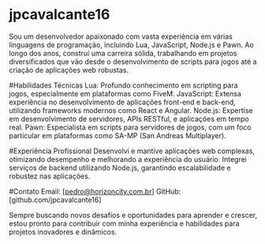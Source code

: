 # jpcavalcante16

Sou um desenvolvedor apaixonado com vasta experiência em várias linguagens de programação, incluindo Lua, JavaScript, Node.js e Pawn. Ao longo dos anos, construí uma carreira sólida, trabalhando em projetos diversificados que vão desde o desenvolvimento de scripts para jogos até a criação de aplicações web robustas.

#Habilidades Técnicas
Lua: Profundo conhecimento em scripting para jogos, especialmente em plataformas como FiveM.
JavaScript: Extensa experiência no desenvolvimento de aplicações front-end e back-end, utilizando frameworks modernos como React e Angular.
Node.js: Expertise em desenvolvimento de servidores, APIs RESTful, e aplicações em tempo real.
Pawn: Especialista em scripts para servidores de jogos, com um foco particular em plataformas como SA-MP (San Andreas Multiplayer).

#Experiência Profissional
Desenvolvi e mantive aplicações web complexas, otimizando desempenho e melhorando a experiência do usuário.
Integrei serviços de backend utilizando Node.js, garantindo escalabilidade e robustez nas aplicações.

#Contato
Email: [pedro@horizoncity.com.br]
GitHub: [github.com/jpcavalcante16]

Sempre buscando novos desafios e oportunidades para aprender e crescer, estou pronto para contribuir com minha experiência e habilidades para projetos inovadores e dinâmicos.
